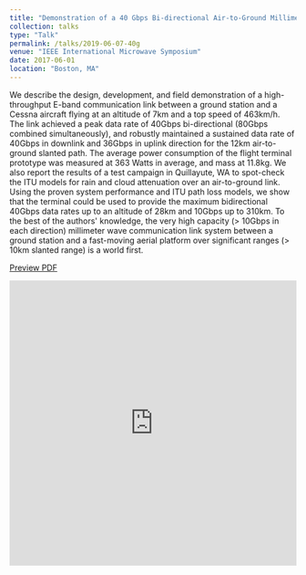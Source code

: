 ```yaml
---
title: "Demonstration of a 40 Gbps Bi-directional Air-to-Ground Millimeter Wave Communication Link"
collection: talks
type: "Talk"
permalink: /talks/2019-06-07-40g
venue: "IEEE International Microwave Symposium"
date: 2017-06-01
location: "Boston, MA"
---
```

We describe the design, development, and field demonstration of a high-throughput E-band communication link between a ground station and a Cessna aircraft flying at an altitude of 7km and a top speed of 463km/h. The link achieved a peak data rate of 40Gbps bi-directional (80Gbps combined simultaneously), and robustly maintained a sustained data rate of 40Gbps in downlink and 36Gbps in uplink direction for the 12km air-to-ground slanted path. The average power consumption of the flight terminal prototype was measured at 363 Watts in average, and mass at 11.8kg. We also report the results of a test campaign in Quillayute, WA to spot-check the ITU models for rain and cloud attenuation over an air-to-ground link. Using the proven system performance and ITU path loss models, we show that the terminal could be used to provide the maximum bidirectional 40Gbps data rates up to an altitude of 28km and 10Gbps up to 310km. To the best of the authors' knowledge, the very high capacity (> 10Gbps in each direction) millimeter wave communication link system between a ground station and a fast-moving aerial platform over significant ranges (> 10km slanted range) is a world first.

[Preview PDF](https://docs.google.com/viewer?url=https://dako2.github.io/files/IMS2019_Facebook_40G_final_06072019.pdf)

<iframe 
  src="https://dako2.github.io/files/IMS2017_Qi_Tang.pdf#page=1" 
  style="width:100%; height:500px;" 
  frameborder="0">
</iframe>
